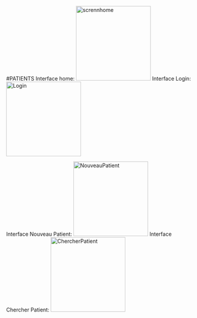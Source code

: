 

#PATIENTS 
Interface home:
<img width="200" alt="scrennhome" src="https://user-images.githubusercontent.com/79654133/165200947-30b29d63-b067-4b3a-8c79-8d809dbfcf44.png">
Interface Login:
<img width="200" alt="Login" src="https://user-images.githubusercontent.com/79654133/165200972-2c508805-3a88-4f75-af42-aa0df5105321.png">

Interface Nouveau Patient:
<img width="200" alt="NouveauPatient" src="https://user-images.githubusercontent.com/79654133/165200999-f1fd0d24-3ff8-4075-9668-64547f16e9a8.png">
Interface Chercher Patient:
<img width="200" alt="ChercherPatient" src="https://user-images.githubusercontent.com/79654133/165201021-abf8c177-fe66-43b3-9f5f-0fff76ef7f00.png">
